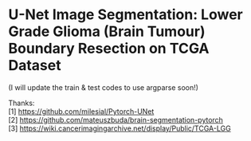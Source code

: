# U-Net Image Segmentation: Lower Grade Glioma (Brain Tumour) Boundary Resection on TCGA Dataset
  
(I will update the train & test codes to use argparse soon!)  
  
Thanks:  
[1] https://github.com/milesial/Pytorch-UNet  
[2] https://github.com/mateuszbuda/brain-segmentation-pytorch  
[3] https://wiki.cancerimagingarchive.net/display/Public/TCGA-LGG
